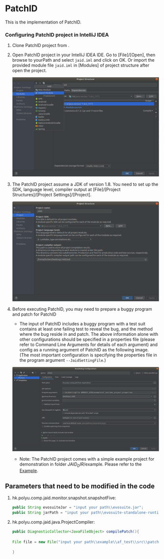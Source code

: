 # PatchID
This is the implementation of PatchID.

### Configuring PatchID project in IntelliJ IDEA

1. Clone PatchID project from .

2. Open PatchID project in your IntelliJ IDEA IDE. Go to \[File\]/\[Open\], then browse to yourPath and select `jaid.iml` and click on OK. Or import the provided module file `jaid.iml` in \[Modules\] of project structure after open the project.

    ![import_modules](doc/img/import_modules.png)

3. The PatchID project assume a JDK of version 1.8. You need to set up the SDK, language level, compiler output at \[File\]/\[Project Structures\]/\[Project Settings\]/\[Project\].

    ![project_structure](doc/img/project_structure.png)

4. Before executing PatchID, you may need to prepare a buggy program and patch for PatchID
    * The input of PatchID includes a buggy program with a test suit contains at least one failing test to reveal the bug, and the method where the bug reside in and patch. The above information alone with other configurations should be specified in a properties file (please refer to Command Line Arguments for details of each argument) and config as a running argument of PatchID as the following image. (The most important configuration is specifying the properties file in the program argument `--JaidSettingFile`.)

    ![How_to_config](doc/img/how_to_config.png)

    * Note: The PatchID project comes with a simple example project for demonstration in folder $JAID_DIR$/example. Please refer to the [Example](example/af_test/README.md).



## Parameters that need to be modified in the code

1. hk.polyu.comp.jaid.monitor.snapshot.snapshotFive:

   ```java
   public String evosuiteJar = "input your path\\evosuite.jar";
   public String jarPath = "input your path\\evosuite-standalone-runtime.jar";
   ```

2. hk.polyu.comp.jaid.java.ProjectCompiler:

   ```java
   public DiagnosticCollector<JavaFileObject> compilePatch(){
   
   File file = new File("input your path\\example\\af_test\\src\\patch\\java\\af_test\\MyList.java");
           
   }
   ```

   

